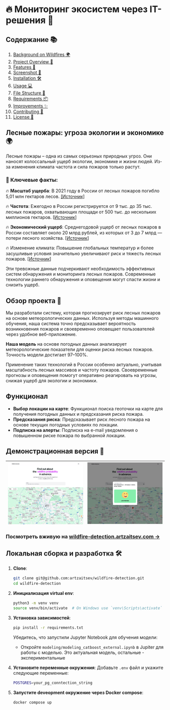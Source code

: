 # 🔥 Мониторинг экосистем через IT-решения 🌳
##  

## Содержание 📚

1. [Background on Wildfires 🌍](#background-on-wildfires-)
2. [Project Overview 🚀](#project-overview-)
3. [Features 🌟](#features-)
4. [Screenshot 📸](#screenshot-)
5. [Installation 🛠️](#installation-%EF%B8%8F)
6. [Usage 💻](#usage-)
7. [File Structure 📁](#file-structure-)
8. [Requirements 📦](#requirements-)
9. [Improvements ✨](#improvements-)
10. [Contributing 🤝](#contributing-)
11. [License 📜](#license-)

## Лесные пожары: угроза экологии и экономике 🌍
Лесные пожары – одна из самых серьезных природных угроз. Они наносят колоссальный ущерб экологии, экономике и жизни людей. 
Из-за изменения климата частота и сила пожаров только растут.

### 📌 Ключевые факты:
🔥 **Масштаб ущерба**: В 2021 году в России от лесных пожаров погибло 5,01 млн гектаров лесов. 
[[Источник]](https://earthtouches.me/news/2023/11/10/jeksperty-rasskazali-skolko-lesov-pogiblo-v-rossii-ot-pozharov-za-10-let)

🔥 **Частота**: Ежегодно в России регистрируется от 9 тыс. до 35 тыс. лесных пожаров, охватывающих площади от 500 тыс. 
до нескольких миллионов гектаров. [[Источник](https://tass.ru/info/14586659)]

🔥 **Экономический ущерб**: Среднегодовой ущерб от лесных пожаров в России составляет около 20 млрд рублей, 
из которых от 3 до 7 млрд — потери лесного хозяйства. [[Источник](https://tass.ru/info/14586659)]

🔥 Изменение климата: Повышение глобальных температур и более засушливые условия значительно увеличивают риск и тяжесть лесных пожаров. 
[[Источник](https://tass.ru/info/14586659)]

Эти тревожные данные подчеркивают необходимость эффективных систем обнаружения и мониторинга лесных пожаров. 
Современные технологии раннего обнаружения и оповещения могут спасти жизни и снизить ущерб.

## Обзор проекта 🚀
Мы разработали систему, которая прогнозирует риск лесных пожаров на основе метеорологических данных. 
Используя методы машинного обучения, наша система точно предсказывает вероятность возникновения пожаров и своевременно 
оповещает пользователей через удобное веб-приложение.

**Наша модель** на основе погодных данных анализирует метеорологические показатели для оценки риска лесных пожаров. 
Точность модели достигает 97–100%.

Применение таких технологий в России особенно актуально, учитывая масштабность лесных массивов и частоту пожаров. 
Своевременные прогнозы и оповещения помогут оперативно реагировать на угрозы, снижая ущерб для экологии и экономики.

## Функционал
- **Выбор локации на карте**: Функционал поиска геоточки на карте для получения погодных данных и предсказания риска пожара.
- **Предсказания риска**: Предсказывает риск лесного пожара на основе текущих погодных условиях по локации.
- **Подписка на алерты**: Подписка на e-mail уведомления о повышенном риске пожара по выбранной локации.

## Демонстрационная версия 👀
| ![Home](docs/img/home.png) | ![Screenshot](docs/img/prediction.png)  |
|----------------------------|-----------------------------------------|

### Посмотреть вживую на [wildfire-detection.artzaitsev.com →](https://wildfire-detection.artzaitsev.com)

## Локальная сборка и разработка 🛠️

1. **Clone**:
   ```bash
   git clone git@github.com:artzaitsev/wildfire-detection.git
   cd wildfire-detection
   ```

2. **Инициализация virtual env**:
   ```bash
   python3 -m venv venv
   source venv/bin/activate  # On Windows use `venv\Scripts\activate`
   ```

3. **Установка зависимостей**:
   ```bash
   pip install -r requirements.txt
   ```

   Убедитесь, что запустили Jupyter Notebook для обучения модели:
      - Откройте `modeling/modeling_catboost_external.ipynb` в Jupiter для работы с моделью. Это актуальная модель, остальные - экспериментальные 

4. **Установите переменные окружения**:
   Добавьте `.env` файл и укажите следующие переменные:
   ```bash
   POSTGRES=your_pg_conntection_string
   ```

5. **Запустите deveopment окружение через Docker compose**:
   ```bash
   docker compose up
   ```
